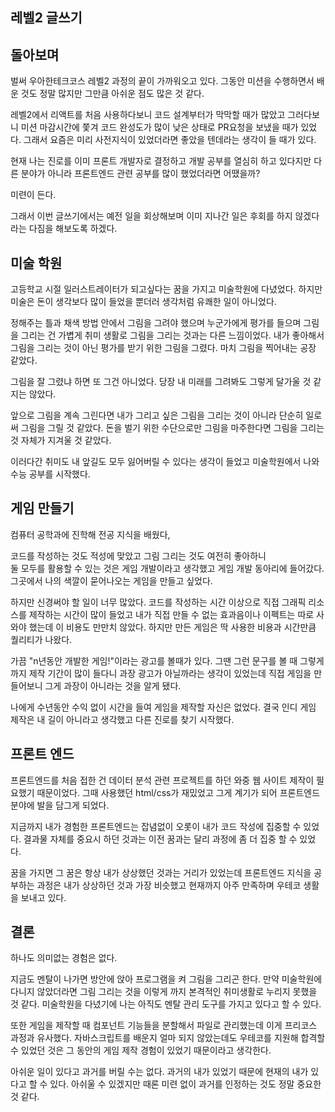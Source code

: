 ## 레벨2 글쓰기

## 돌아보며

벌써 우아한테크코스 레벨2 과정의 끝이 가까워오고 있다.
그동안 미션을 수행하면서 배운 것도 정말 많지만 그만큼 아쉬운 점도 많은 것 같다.

레벨2에서 리액트를 처음 사용하다보니 코드 설계부터가 막막할 때가 많았고
그러다보니 미션 마감시간에 쫓겨 코드 완성도가 많이 낮은 상태로 PR요청을 보냈을 때가 있었다.
그래서 요즘은 미리 사전지식이 있었더라면 좋았을 텐데라는 생각이 들 때가 있다.

현재 나는 진로를 이미 프론트 개발자로 결정하고 개발 공부를 열심히 하고 있다지만
다른 분야가 아니라 프론트엔드 관련 공부를 많이 했었더라면 어땠을까?

미련이 든다.

그래서 이번 글쓰기에서는 예전 일을 회상해보며 이미 지나간 일은 후회를 하지 않겠다라는 다짐을 해보도록 하겠다.

## 미술 학원

고등학교 시절 일러스트레이터가 되고싶다는 꿈을 가지고 미술학원에 다녔었다.
하지만 미술은 돈이 생각보다 많이 들었을 뿐더러 생각처럼 유쾌한 일이 아니었다.

정해주는 틀과 채색 방법 안에서 그림을 그려야 했으며
누군가에게 평가를 들으며 그림을 그리는 건 가볍게 취미 생활로 그림을 그리는 것과는 다른 느낌이었다.
내가 좋아해서 그림을 그리는 것이 아닌 평가를 받기 위한 그림을 그렸다.
마치 그림을 찍어내는 공장 같았다.

그림을 잘 그렸냐 하면 또 그건 아니었다.
당장 내 미래를 그려봐도 그렇게 달가울 것 같지는 않았다.

앞으로 그림을 계속 그린다면 내가 그리고 싶은 그림을 그리는 것이 아니라 단순히 일로써 그림을 그릴 것 같았다.
돈을 벌기 위한 수단으로만 그림을 마주한다면 그림을 그리는 것 자체가 지겨울 것 같았다.

이러다간 취미도 내 앞길도 모두 잃어버릴 수 있다는 생각이 들었고
미술학원에서 나와 수능 공부를 시작했다.

## 게임 만들기

컴퓨터 공학과에 진학해 전공 지식을 배웠다,

코드를 작성하는 것도 적성에 맞았고 그림 그리는 것도 여전히 좋아하니  
둘 모두를 활용할 수 있는 것은 게임 개발이라고 생각했고 게임 개발 동아리에 들어갔다.
그곳에서 나의 색깔이 묻어나오는 게임을 만들고 싶었다.

하지만 신경써야 할 일이 너무 많았다.
코드를 작성하는 시간 이상으로 직접 그래픽 리소스를 제작하는 시간이 많이 들었고
내가 직접 만들 수 없는 효과음이나 이펙트는 따로 사와야 했는데 이 비용도 만만치 않았다.
하지만 만든 게임은 딱 사용한 비용과 시간만큼 퀄리티가 나왔다.

가끔 "n년동안 개발한 게임!"이라는 광고를 볼때가 있다.
그땐 그런 문구를 볼 때 그렇게까지 제작 기간이 많이 들다니 과장 광고가 아닐까라는 생각이 있었는데
직접 게임을 만들어보니 그게 과장이 아니라는 것을 알게 됐다.

나에게 수년동안 수익 없이 시간을 들여 게임을 제작할 자신은 없었다.
결국 인디 게임 제작은 내 길이 아니라고 생각했고 다른 진로를 찾기 시작했다.

## 프론트 엔드

프론트엔드를 처음 접한 건 데이터 분석 관련 프로젝트를 하던 와중 웹 사이트 제작이 필요했기 때문이었다.
그때 사용했던 html/css가 재밌었고 그게 계기가 되어 프론트엔드 분야에 발을 담그게 되었다.

지금까지 내가 경험한 프론트엔드는 잡념없이 오롯이 내가 코드 작성에 집중할 수 있었다.
결과물 자체를 중요시 하던 것과는 이전 꿈과는 달리 과정에 좀 더 집중 할 수 있었다.

꿈을 가지면 그 꿈은 항상 내가 상상했던 것과는 거리가 있었는데
프론트엔드 지식을 공부하는 과정은 내가 상상하던 것과 가장 비슷했고
현재까지 아주 만족하며 우테코 생활을 보내고 있다.

## 결론

하나도 의미없는 경험은 없다.

지금도 멘탈이 나가면 방안에 앉아 프로그램을 켜 그림을 그리곤 한다.
만약 미술학원에 다니지 않았더라면 그림 그리는 것을 이렇게 까지 본격적인 취미생활로 누리지 못했을 것 같다.
미술학원을 다녔기에 나는 아직도 멘탈 관리 도구를 가지고 있다고 할 수 있다.

또한 게임을 제작할 때 컴포넌트 기능들을 분할해서 파일로 관리했는데 이게 프리코스 과정과 유사했다.
자바스크립트를 배운지 얼마 되지 않았는데도 우테코를 지원해 합격할 수 있었던 것은
그 동안의 게임 제작 경험이 있었기 때문이라고 생각한다.

아쉬운 일이 있다고 과거를 버릴 수는 없다.
과거의 내가 있었기 때문에 현재의 내가 있다고 할 수 있다.
아쉬울 수 있겠지만 때론 미련 없이 과거를 인정하는 것도 정말 중요한 것 같다.
